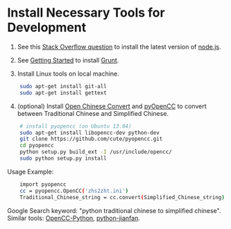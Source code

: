 # Install Necessary Tools for Development

1. See this [Stack Overflow question](http://stackoverflow.com/questions/7214474/how-to-keep-up-with-the-latest-versions-of-nodejs-in-ubuntu-ppa-compiling) to install the latest version of [node.js](http://nodejs.org/).

2. See [Getting Started](http://gruntjs.com/getting-started) to install [Grunt](http://gruntjs.com/).

3. Install Linux tools on local machine.
```bash
    sudo apt-get install git-all
    sudo apt-get install gettext
```

4. (optional) Install [Open Chinese Convert](https://code.google.com/p/opencc/) and [pyOpenCC](https://pypi.python.org/pypi/pyopencc) to convert between Traditional Chinese and Simplified Chinese.
```bash
    # install pyopencc (on Ubuntu 13.04)
    sudo apt-get install libopencc-dev python-dev
    git clone https://github.com/cute/pyopencc.git
    cd pyopencc
    python setup.py build_ext -I /usr/include/opencc/
    sudo python setup.py install
```

   Usage Example:
```bash
    import pyopencc
    cc = pyopencc.OpenCC('zhs2zht.ini')
    Traditional_Chinese_string = cc.convert(Simplified_Chinese_string)
```

   Google Search keyword: "python traditional chinese to simplified chinese". Similar tools: [OpenCC-Python](https://bitbucket.org/victorlin/opencc_python), [python-jianfan](https://code.google.com/p/python-jianfan/).
